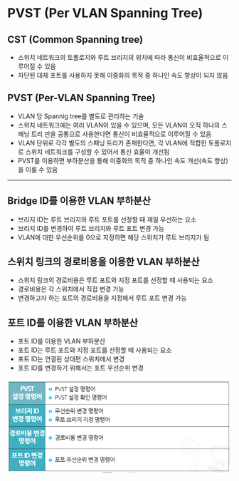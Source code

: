 # PVST (Per VLAN Spanning Tree)

## CST (Common Spanning tree)

- 스위치 네트워크의 토폴로지와 루트 브리지의 위치에 따라 통신이 비효율적으로 이루어질 수 있음
- 차단된 대체 포트를 사용하지 못해 이중화의 목적 중 하나인 속도 향상이 되지 않음

## PVST (Per-VLAN Spanning Tree)

- VLAN 당 Spannig tree를 별도로 관리하는 기술
- 스위치 네트워크에는 여러 VLAN이 있을 수 있으며, 모든 VLAN이 오직 하나의 스패닝 트리 만을 공통으로 사용한다면 통신이 비효율적으로 이루어질 수 있음
- VLAN 단위로 각각 별도의 스패닝 트리가 존재한다면, 각 VLAN에 적합한 토폴로지로 스위치 네트워크를 구성할 수 있어서 통신 효율이 개선됨
- PVST를 이용하면 부하분산을 통해 이중화의 목적 중 하나인 속도 개선(속도 향상)을 이룰 수 있음

---

## Bridge ID를 이용한 VLAN 부하분산

- 브리지 ID는 루트 브리지와 루트 포트를 선정할 때 제일 우선하는 요소
- 브리지 ID를 변경하여 루트 브리지와 루트 포트 변경 가능
- VLAN에 대한 우선순위를 0으로 지정하면 해당 스위치가 루트 브리지가 됨

## 스위치 링크의 경로비용을 이용한 VLAN 부하분산

- 스위치 링크의 경로비용은 루트 포트와 지정 포트를 선정할 때 사용되는 요소
- 경로비용은 각 스위치에서 직접 변경 가능
- 변경하고자 하는 포트의 경로비용을 지정해서 루트 포트 변경 가능

## 포트 ID를 이용한 VLAN 부하분산

- 포트 ID를 이용한 VLAN 부하분산
- 포트 ID는 루트 포트와 지정 포트를 선정할 때 사용되는 요소
- 포트 ID는 연결된 상대편 스위치에서 변경
- 포트 ID를 변경하기 위해서는 포트 우선순위 변경
<img src="./image/pvst1.png" alt="Alt123" width="600">